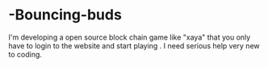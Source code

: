 # -Bouncing-buds
I'm developing a open source block chain game like "xaya" that you only have to login to the website and start playing . I need serious help very new to coding.
